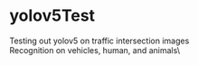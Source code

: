 # yolov5Test
Testing out yolov5 on traffic intersection images\
Recognition on vehicles, human, and animals\

